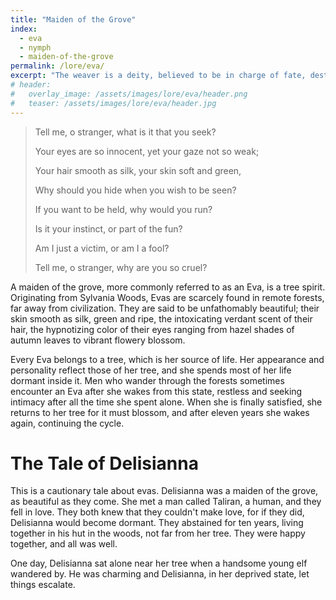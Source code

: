 ```yaml
---
title: "Maiden of the Grove"
index:
  - eva
  - nymph
  - maiden-of-the-grove
permalink: /lore/eva/
excerpt: "The weaver is a deity, believed to be in charge of fate, destiny, and possibility."
# header:
#   overlay_image: /assets/images/lore/eva/header.png
#   teaser: /assets/images/lore/eva/header.jpg
---
```


> Tell me, o stranger, what is it that you seek?
>
> Your eyes are so innocent, yet your gaze not so weak;
>
> Your hair smooth as silk, your skin soft and green,
>
> Why should you hide when you wish to be seen?
>
> If you want to be held, why would you run?
>
> Is it your instinct, or part of the fun?
> 
> Am I just a victim, or am I a fool?
>
> Tell me, o stranger, why are you so cruel?

A maiden of the grove, more commonly referred to as an Eva, is a tree spirit. Originating from Sylvania Woods, Evas are scarcely found in remote forests, far away from civilization. They are said to be unfathomably beautiful; their skin smooth as silk, green and ripe, the intoxicating verdant scent of their hair, the hypnotizing color of their eyes ranging from hazel shades of autumn leaves to vibrant flowery blossom.

Every Eva belongs to a tree, which is her source of life. Her appearance and personality reflect those of her tree, and she spends most of her life dormant inside it. Men who wander through the forests sometimes encounter an Eva after she wakes from this state, restless and seeking intimacy after all the time she spent alone. When she is finally satisfied, she returns to her tree for it must blossom, and after eleven years she wakes again, continuing the cycle.

# The Tale of Delisianna
This is a cautionary tale about evas. Delisianna was a maiden of the grove, as beautiful as they come. She met a man called Taliran, a human, and they fell in love. They both knew that they couldn't make love, for if they did, Delisianna would become dormant. They abstained for ten years, living together in his hut in the woods, not far from her tree. They were happy together, and all was well.

One day, Delisianna sat alone near her tree when a handsome young elf wandered by. He was charming and Delisianna, in her deprived state, let things escalate. 